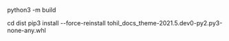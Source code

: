 

python3 -m build

cd dist
pip3 install --force-reinstall tohil_docs_theme-2021.5.dev0-py2.py3-none-any.whl 
